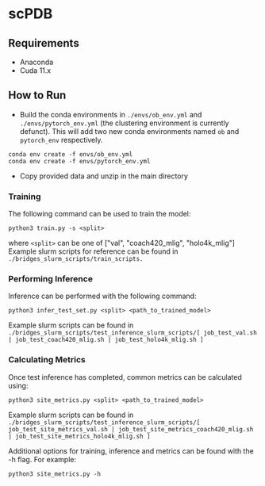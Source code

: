 # scPDB

## Requirements
* Anaconda
* Cuda 11.x

## How to Run
* Build the conda environments in `./envs/ob_env.yml` and `./envs/pytorch_env.yml` (the clustering environment is currently defunct). This will add two new conda environments named `ob` and `pytorch_env` respectively.
 ```
 conda env create -f envs/ob_env.yml
 conda env create -f envs/pytorch_env.yml
 ```
* Copy provided data and unzip in the main directory
### Training
The following command can be used to train the model:
```
python3 train.py -s <split>
```
where ```<split>``` can be one of ["val", "coach420_mlig", "holo4k_mlig"]
Example slurm scripts for reference can be found in ```./bridges_slurm_scripts/train_scripts.```

### Performing Inference
Inference can be performed with the following command:
```
python3 infer_test_set.py <split> <path_to_trained_model>
```
Example slurm scripts can be found in ```./bridges_slurm_scripts/test_inference_slurm_scripts/[ job_test_val.sh | job_test_coach420_mlig.sh | job_test_holo4k_mlig.sh ]```


### Calculating Metrics
Once test inference has completed, common metrics can be calculated using:
```
python3 site_metrics.py <split> <path_to_trained_model>
```
Example slurm scripts can be found in ```./bridges_slurm_scripts/test_inference_slurm_scripts/[ job_test_site_metrics_val.sh | job_test_site_metrics_coach420_mlig.sh | job_test_site_metrics_holo4k_mlig.sh ]```

Additional options for training, inference and metrics can be found with the -h flag. For example:
```
python3 site_metrics.py -h
```
